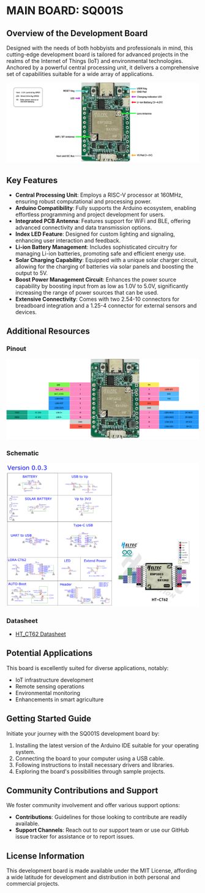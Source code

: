 # MAIN BOARD: SQ001S

## Overview of the Development Board

Designed with the needs of both hobbyists and professionals in mind, this cutting-edge development board is tailored for advanced projects in the realms of the Internet of Things (IoT) and environmental technologies. Anchored by a powerful central processing unit, it delivers a comprehensive set of capabilities suitable for a wide array of applications.

![SQ001S Overview](./overview.png?raw=true)

## Key Features

- **Central Processing Unit**: Employs a RISC-V processor at 160MHz, ensuring robust computational and processing power.
- **Arduino Compatibility**: Fully supports the Arduino ecosystem, enabling effortless programming and project development for users.
- **Integrated PCB Antenna**: Features support for WiFi and BLE, offering advanced connectivity and data transmission options.
- **Index LED Feature**: Designed for custom lighting and signaling, enhancing user interaction and feedback.
- **Li-ion Battery Management**: Includes sophisticated circuitry for managing Li-ion batteries, promoting safe and efficient energy use.
- **Solar Charging Capability**: Equipped with a unique solar charger circuit, allowing for the charging of batteries via solar panels and boosting the output to 5V.
- **Boost Power Management Circuit**: Enhances the power source capability by boosting input from as low as 1.0V to 5.0V, significantly increasing the range of power sources that can be used.
- **Extensive Connectivity**: Comes with two 2.54-10 connectors for breadboard integration and a 1.25-4 connector for external sensors and devices.

## Additional Resources

### Pinout

![SQ001S Pinout Diagram](./pinout.png?raw=true)

### Schematic

![SQ001S Schematic Diagram](./schematic.png?raw=true)

### Datasheet

- [HT_CT62 Datasheet](./HTCT62.pdf "Datasheet for the HT-CT62 chip")

## Potential Applications

This board is excellently suited for diverse applications, notably:
- IoT infrastructure development
- Remote sensing operations
- Environmental monitoring
- Enhancements in smart agriculture

## Getting Started Guide

Initiate your journey with the SQ001S development board by:
1. Installing the latest version of the Arduino IDE suitable for your operating system.
2. Connecting the board to your computer using a USB cable.
3. Following instructions to install necessary drivers and libraries.
4. Exploring the board's possibilities through sample projects.

## Community Contributions and Support

We foster community involvement and offer various support options:
- **Contributions**: Guidelines for those looking to contribute are readily available.
- **Support Channels**: Reach out to our support team or use our GitHub issue tracker for assistance or to report issues.

## License Information

This development board is made available under the MIT License, affording a wide latitude for development and distribution in both personal and commercial projects.
